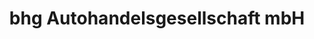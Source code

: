 ---
title: "bhg Autohandelsgesellschaft mbH"
url: /rottweil/bhg-autohandelsgesellschaft-mbh-saline/
shop: Autohaus
---
